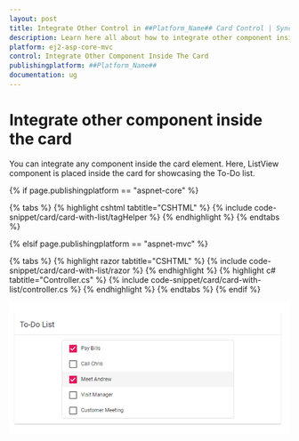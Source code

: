 ```yaml
---
layout: post
title: Integrate Other Control in ##Platform_Name## Card Control | Syncfusion
description: Learn here all about how to integrate other component inside the card in Syncfusion ##Platform_Name## Card control of Syncfusion Essential JS 2 and more.
platform: ej2-asp-core-mvc
control: Integrate Other Component Inside The Card
publishingplatform: ##Platform_Name##
documentation: ug
---
```



# Integrate other component inside the card

You can integrate any component inside the card element. Here, ListView component is placed inside the card for showcasing the To-Do list.

{% if page.publishingplatform == "aspnet-core" %}

{% tabs %}
{% highlight cshtml tabtitle="CSHTML" %}
{% include code-snippet/card/card-with-list/tagHelper %}
{% endhighlight %}
{% endtabs %}

{% elsif page.publishingplatform == "aspnet-mvc" %}

{% tabs %}
{% highlight razor tabtitle="CSHTML" %}
{% include code-snippet/card/card-with-list/razor %}
{% endhighlight %}
{% highlight c# tabtitle="Controller.cs" %}
{% include code-snippet/card/card-with-list/controller.cs %}
{% endhighlight %}
{% endtabs %}
{% endif %}


![Alt text](./../images/card-other.PNG)
